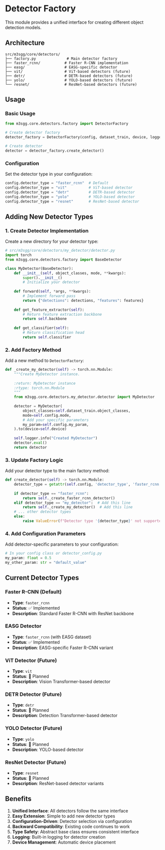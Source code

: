 # Detector Factory

This module provides a unified interface for creating different object detection models.

## Architecture

```
src/m3sgg/core/detectors/
├── factory.py              # Main detector factory
├── faster_rcnn/           # Faster R-CNN implementation
├── easg/                  # EASG-specific detector
├── vit/                   # ViT-based detectors (future)
├── detr/                  # DETR-based detectors (future)
├── yolo/                  # YOLO-based detectors (future)
└── resnet/                # ResNet-based detectors (future)
```

## Usage

### Basic Usage

```python
from m3sgg.core.detectors.factory import DetectorFactory

# Create detector factory
detector_factory = DetectorFactory(config, dataset_train, device, logger)

# Create detector
detector = detector_factory.create_detector()
```

### Configuration

Set the detector type in your configuration:

```python
config.detector_type = "faster_rcnn"  # Default
config.detector_type = "vit"          # ViT-based detector
config.detector_type = "detr"         # DETR-based detector
config.detector_type = "yolo"         # YOLO-based detector
config.detector_type = "resnet"       # ResNet-based detector
```

## Adding New Detector Types

### 1. Create Detector Implementation

Create a new directory for your detector type:

```python
# src/m3sgg/core/detectors/my_detector/detector.py
import torch
from m3sgg.core.detectors.factory import BaseDetector

class MyDetector(BaseDetector):
    def __init__(self, object_classes, mode, **kwargs):
        super().__init__()
        # Initialize your detector
        
    def forward(self, *args, **kwargs):
        # Implement forward pass
        return {"detections": detections, "features": features}
    
    def get_feature_extractor(self):
        # Return feature extraction backbone
        return self.backbone
    
    def get_classifier(self):
        # Return classification head
        return self.classifier
```

### 2. Add Factory Method

Add a new method to `DetectorFactory`:

```python
def _create_my_detector(self) -> torch.nn.Module:
    """Create MyDetector instance.
    
    :return: MyDetector instance
    :rtype: torch.nn.Module
    """
    from m3sgg.core.detectors.my_detector.detector import MyDetector
    
    detector = MyDetector(
        object_classes=self.dataset_train.object_classes,
        mode=self.config.mode,
        # Add your specific parameters
        my_param=self.config.my_param,
    ).to(device=self.device)
    
    self.logger.info("Created MyDetector")
    detector.eval()
    return detector
```

### 3. Update Factory Logic

Add your detector type to the main factory method:

```python
def create_detector(self) -> torch.nn.Module:
    detector_type = getattr(self.config, 'detector_type', 'faster_rcnn')
    
    if detector_type == "faster_rcnn":
        return self._create_faster_rcnn_detector()
    elif detector_type == "my_detector":  # Add this line
        return self._create_my_detector()  # Add this line
    # ... other detector types
    else:
        raise ValueError(f"Detector type '{detector_type}' not supported")
```

### 4. Add Configuration Parameters

Add detector-specific parameters to your configuration:

```python
# In your config class or detector_config.py
my_param: float = 0.5
my_other_param: str = "default_value"
```

## Current Detector Types

### Faster R-CNN (Default)
- **Type**: `faster_rcnn`
- **Status**: ✅ Implemented
- **Description**: Standard Faster R-CNN with ResNet backbone

### EASG Detector
- **Type**: `faster_rcnn` (with EASG dataset)
- **Status**: ✅ Implemented
- **Description**: EASG-specific Faster R-CNN variant

### ViT Detector (Future)
- **Type**: `vit`
- **Status**: 🚧 Planned
- **Description**: Vision Transformer-based detector

### DETR Detector (Future)
- **Type**: `detr`
- **Status**: 🚧 Planned
- **Description**: Detection Transformer-based detector

### YOLO Detector (Future)
- **Type**: `yolo`
- **Status**: 🚧 Planned
- **Description**: YOLO-based detector

### ResNet Detector (Future)
- **Type**: `resnet`
- **Status**: 🚧 Planned
- **Description**: ResNet-based detector variants

## Benefits

1. **Unified Interface**: All detectors follow the same interface
2. **Easy Extension**: Simple to add new detector types
3. **Configuration-Driven**: Detector selection via configuration
4. **Backward Compatibility**: Existing code continues to work
5. **Type Safety**: Abstract base class ensures consistent interface
6. **Logging**: Built-in logging for detector creation
7. **Device Management**: Automatic device placement
